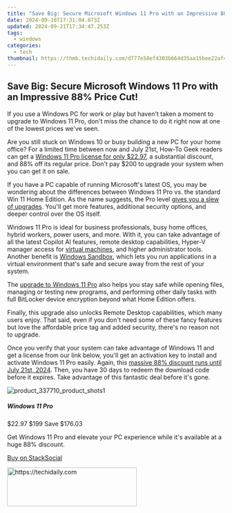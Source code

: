 ```yaml
---
title: "Save Big: Secure Microsoft Windows 11 Pro with an Impressive 88%% Price Cut!"
date: 2024-09-16T17:31:04.873Z
updated: 2024-09-21T17:34:47.253Z
tags:
  - windows
categories:
  - tech
thumbnail: https://thmb.techidaily.com/d777e58ef4303b664d35aa15bee22af42d07562b2b0bef75f1c8d6d220322ae4.jpg
---
```


## Save Big: Secure Microsoft Windows 11 Pro with an Impressive 88% Price Cut!

If you use a Windows PC for work or play but haven't taken a moment to upgrade to Windows 11 Pro, don't miss the chance to do it right now at one of the lowest prices we've seen.

 Are you still stuck on Windows 10 or busy building a new PC for your home office? For a limited time between now and July 21st, How-To Geek readers can get a [Windows 11 Pro license for only $22.97](https://iphone-unlock.techidaily.com/in-2024-how-to-change-your-apple-id-password-on-your-apple-iphone-13-drfone-by-drfone-ios/), a substantial discount, and 88% off its regular price. Don't pay $200 to upgrade your system when you can get it on sale.

 If you have a PC capable of running Microsoft's latest OS, you may be wondering about the differences between Windows 11 Pro vs. the standard Win 11 Home Edition. As the name suggests, the Pro level [gives you a slew of upgrades](https://instagram-video-recordings.techidaily.com/in-2024-elevate-viewer-response-crafting-engaging-ig-story-qandas/). You'll get more features, additional security options, and deeper control over the OS itself.

 Windows 11 Pro is ideal for business professionals, busy home offices, hybrid workers, power users, and more. With it, you can take advantage of all the latest Copilot AI features, remote desktop capabilities, Hyper-V manager access for [virtual machines](https://android-transfer.techidaily.com/in-2024-2-ways-to-transfer-text-messages-from-realme-11-proplus-to-iphone-1514131211x8-drfone-by-drfone-transfer-from-android-transfer-from-android/), and higher administrator tools. Another benefit is [Windows Sandbox](https://tech-revival.techidaily.com/safeguarding-against-chatbot-breaches-with-insights-into-neural-network-attacks/), which lets you run applications in a virtual environment that's safe and secure away from the rest of your system.

 The [upgrade to Windows 11 Pro](https://extra-lessons.techidaily.com/updated-a-comprehensive-list-of-8-budget-friendly-srt-services/) also helps you stay safe while opening files, managing or testing new programs, and performing other daily tasks with full BitLocker device encryption beyond what Home Edition offers.

 Finally, this upgrade also unlocks Remote Desktop capabilities, which many users enjoy. That said, even if you don't need some of these fancy features but love the affordable price tag and added security, there's no reason not to upgrade.

 Once you verify that your system can take advantage of Windows 11 and get a license from our link below, you'll get an activation key to install and activate Windows 11 Pro easily. Again, this [massive 88% discount runs until July 21st, 2024](https://iphone-unlock.techidaily.com/in-2024-how-to-change-your-apple-id-password-on-your-apple-iphone-13-drfone-by-drfone-ios/). Then, you have 30 days to redeem the download code before it expires. Take advantage of this fantastic deal before it's gone.

![product_337710_product_shots1](https://static1.howtogeekimages.com/wordpress/wp-content/uploads/2023/08/product_337710_product_shots1.jpg) 

#####  Windows 11 Pro

$22.97 $199 Save $176.03 

Get Windows 11 Pro and elevate your PC experience while it's available at a huge 88% discount. 

[Buy on StackSocial](https://iphone-unlock.techidaily.com/in-2024-how-to-change-your-apple-id-password-on-your-apple-iphone-13-drfone-by-drfone-ios/)

<ins class="adsbygoogle"
     style="display:block"
     data-ad-format="autorelaxed"
     data-ad-client="ca-pub-7571918770474297"
     data-ad-slot="1223367746"></ins>

<ins class="adsbygoogle"
     style="display:block"
     data-ad-client="ca-pub-7571918770474297"
     data-ad-slot="8358498916"
     data-ad-format="auto"
     data-full-width-responsive="true"></ins>



<!-- affiliate ads begin -->
<a href="https://aligracehair.sjv.io/c/5597632/2006941/19272" target="_top" id="2006941">
  <img src="//a.impactradius-go.com/display-ad/19272-2006941" border="0" alt="https://techidaily.com" width="300" height="90"/>
</a>
<img height="0" width="0" src="https://aligracehair.sjv.io/i/5597632/2006941/19272" style="position:absolute;visibility:hidden;" border="0" />
<!-- affiliate ads end -->

